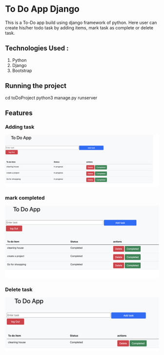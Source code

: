 # To Do App Django
This is a To-Do app build using django framework of python. Here user can create his/her todo task by adding items, mark task  as complete or delete task.


## Technologies Used :

 1. Python
 2. Django
 3. Bootstrap

## Running the project
   cd toDoProject
   python3 manage.py runserver

## Features
 ###  Adding task
   ![Add task](images/addtask.png)

### mark completed
  ![completed](images/markcomplete.png)

### Delete task
  ![delete](images/delete.png)

   
